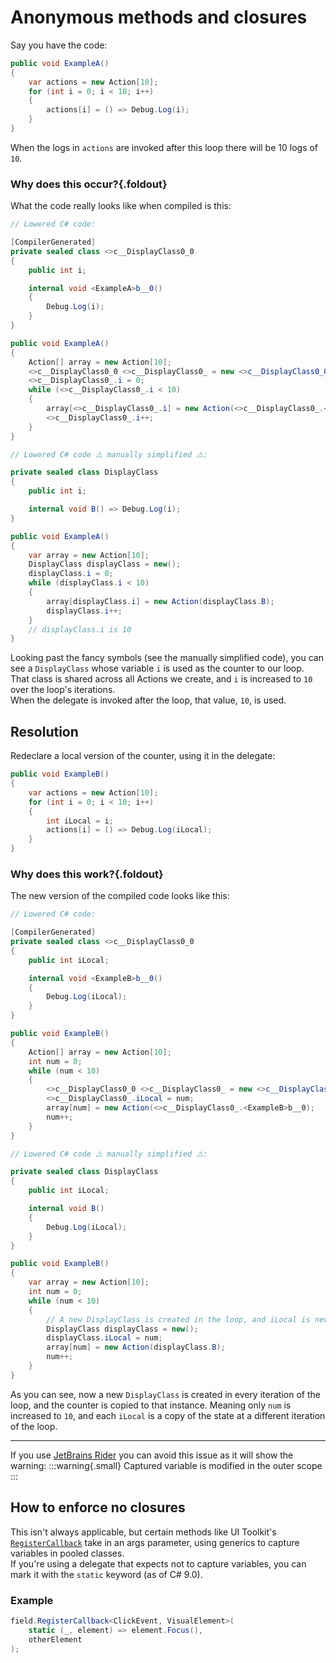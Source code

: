 # Anonymous methods and closures
Say you have the code:
```csharp
public void ExampleA()
{
    var actions = new Action[10];
    for (int i = 0; i < 10; i++)
    {
        actions[i] = () => Debug.Log(i);
    }
}
```
When the logs in `actions` are invoked after this loop there will be 10 logs of `10`.  

### Why does this occur?{.foldout}

What the code really looks like when compiled is this:  
```csharp
// Lowered C# code:

[CompilerGenerated]
private sealed class <>c__DisplayClass0_0
{
    public int i;

    internal void <ExampleA>b__0()
    {
        Debug.Log(i);
    }
}

public void ExampleA()
{
    Action[] array = new Action[10];
    <>c__DisplayClass0_0 <>c__DisplayClass0_ = new <>c__DisplayClass0_0();
    <>c__DisplayClass0_.i = 0;
    while (<>c__DisplayClass0_.i < 10)
    {
        array[<>c__DisplayClass0_.i] = new Action(<>c__DisplayClass0_.<ExampleA>b__0);
        <>c__DisplayClass0_.i++;
    }
}

// Lowered C# code ⚠️ manually simplified ⚠️:

private sealed class DisplayClass
{
    public int i;

    internal void B() => Debug.Log(i);
}

public void ExampleA()
{
    var array = new Action[10];
    DisplayClass displayClass = new();
    displayClass.i = 0;
    while (displayClass.i < 10)
    {
        array[displayClass.i] = new Action(displayClass.B);
        displayClass.i++;
    }
    // displayClass.i is 10
}
```

Looking past the fancy symbols (see the manually simplified code), you can see a `DisplayClass` whose variable `i` is used as the counter to our loop.  
That class is shared across all Actions we create, and `i` is increased to `10` over the loop's iterations.  
When the delegate is invoked after the loop, that value, `10`, is used.

## Resolution
Redeclare a local version of the counter, using it in the delegate:
```csharp
public void ExampleB()
{
    var actions = new Action[10];
    for (int i = 0; i < 10; i++)
    {
        int iLocal = i;
        actions[i] = () => Debug.Log(iLocal);
    }
}
```

### Why does this work?{.foldout}

The new version of the compiled code looks like this:
```csharp
// Lowered C# code:

[CompilerGenerated]
private sealed class <>c__DisplayClass0_0
{
    public int iLocal;

    internal void <ExampleB>b__0()
    {
        Debug.Log(iLocal);
    }
}

public void ExampleB()
{
    Action[] array = new Action[10];
    int num = 0;
    while (num < 10)
    {
        <>c__DisplayClass0_0 <>c__DisplayClass0_ = new <>c__DisplayClass0_0();
        <>c__DisplayClass0_.iLocal = num;
        array[num] = new Action(<>c__DisplayClass0_.<ExampleB>b__0);
        num++;
    }
}

// Lowered C# code ⚠️ manually simplified ⚠️:

private sealed class DisplayClass
{
    public int iLocal;

    internal void B()
    {
        Debug.Log(iLocal);
    }
}

public void ExampleB()
{
    var array = new Action[10];
    int num = 0;
    while (num < 10)
    {
        // A new DisplayClass is created in the loop, and iLocal is never increased.
        DisplayClass displayClass = new();
        displayClass.iLocal = num;
        array[num] = new Action(displayClass.B);
        num++;
    }
}
```

As you can see, now a new `DisplayClass` is created in every iteration of the loop, and the counter is copied to that instance. Meaning only `num` is increased to `10`, and each `iLocal` is a copy of the state at a different iteration of the loop.

---

If you use [JetBrains Rider](https://www.jetbrains.com/lp/dotnet-unity/) you can avoid this issue as it will show the warning:
:::warning{.small}
Captured variable is modified in the outer scope
:::

## How to enforce no closures
This isn't always applicable, but certain methods like UI Toolkit's [`RegisterCallback`](https://docs.unity3d.com/ScriptReference/UIElements.CallbackEventHandler.RegisterCallback.html) take in an args parameter, using generics to capture variables in pooled classes.  
If you're using a delegate that expects not to capture variables, you can mark it with the `static` keyword (as of C# 9.0).

### Example
```csharp
field.RegisterCallback<ClickEvent, VisualElement>(
    static (_, element) => element.Focus(),
    otherElement
);
```
